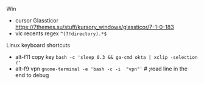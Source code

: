 Win
- cursor Glassticor https://7themes.su/stuff/kursory_windows/glassticor/7-1-0-183 
- vlc recents regex `^(?!directory).*$`

Linux
keyboard shortcuts
 - alt-f11 copy key `bash -c 'sleep 0.3 && ga-cmd okta | xclip -selection c'`
 - alt-f9 vpn `gnome-terminal -e 'bash -c -i  "vpn"'` # ;read line in the end to debug
